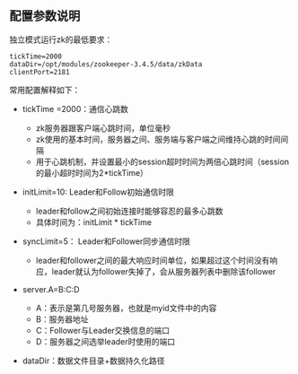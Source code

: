 ## 配置参数说明

独立模式运行zk的最低要求：
```
tickTime=2000
dataDir=/opt/modules/zookeeper-3.4.5/data/zkData
clientPort=2181
```

常用配置解释如下：
- tickTime =2000：通信心跳数
    - zk服务器跟客户端心跳时间，单位毫秒
    - zk使用的基本时间，服务器之间、服务端与客户端之间维持心跳的时间间隔
    - 用于心跳机制，并设置最小的session超时时间为两倍心跳时间（session的最小超时时间为2*tickTime）
- initLimit=10: Leader和Follow初始通信时限
    - leader和follow之间初始连接时能够容忍的最多心跳数
    - 具体时间为：initLimit * tickTime
- syncLimit=5： Leader和Follower同步通信时限
    - leader和follower之间的最大响应时间单位，如果超过这个时间没有响应，leader就认为follower失掉了，会从服务器列表中删除该follower
- server.A=B:C:D
    - A：表示是第几号服务器，也就是myid文件中的内容
    - B：服务器地址
    - C：Follower与Leader交换信息的端口
    - D：服务器之间选举leader时使用的端口

- dataDir：数据文件目录+数据持久化路径
